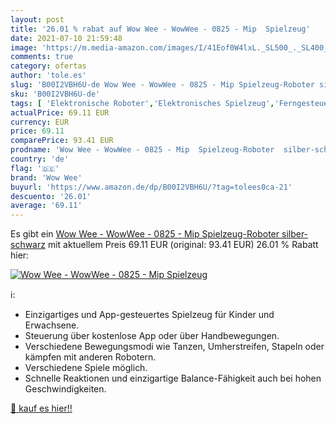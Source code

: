 ```yaml
---
layout: post
title: '26.01 % rabat auf Wow Wee - WowWee - 0825 - Mip  Spielzeug'
date: 2021-07-10 21:59:48
image: 'https://m.media-amazon.com/images/I/41Eof0W4lxL._SL500_._SL400_.jpg'
comments: true
category: ofertas
author: 'tole.es'
slug: 'B00I2VBH6U-de Wow Wee - WowWee - 0825 - Mip Spielzeug-Roboter silber-...'
sku: 'B00I2VBH6U-de'
tags: [ 'Elektronische Roboter','Elektronisches Spielzeug','Ferngesteuerte Fahrzeugmodelle & Zubehör','Hobbys','Spielzeug','wow wee', ]
actualPrice: 69.11 EUR
currency: EUR
price: 69.11
comparePrice: 93.41 EUR
prodname: 'Wow Wee - WowWee - 0825 - Mip  Spielzeug-Roboter  silber-schwarz'
country: 'de'
flag: '🇩🇪'
brand: 'Wow Wee'
buyurl: 'https://www.amazon.de/dp/B00I2VBH6U/?tag=tolees0ca-21'
descuento: '26.01'
average: '69.11'
---
```


Es gibt ein [Wow Wee - WowWee - 0825 - Mip  Spielzeug-Roboter  silber-schwarz](https://www.amazon.de/dp/B00I2VBH6U/?tag=tolees0ca-21) mit aktuellem Preis 69.11 EUR (original: 93.41 EUR) 26.01 % Rabatt hier:

[![Wow Wee - WowWee - 0825 - Mip  Spielzeug](https://m.media-amazon.com/images/I/41Eof0W4lxL._SL500_._SL400_.jpg)](https://www.amazon.de/dp/B00I2VBH6U/?tag=tolees0ca-21)

ℹ️:

- Einzigartiges und App-gesteuertes Spielzeug für Kinder und Erwachsene.
- Steuerung über kostenlose App oder über Handbewegungen.
- Verschiedene Bewegungsmodi wie Tanzen, Umherstreifen, Stapeln oder kämpfen mit anderen Robotern.
- Verschiedene Spiele möglich.
- Schnelle Reaktionen und einzigartige Balance-Fähigkeit auch bei hohen Geschwindigkeiten.

[🛒 kauf es hier!!](https://www.amazon.de/dp/B00I2VBH6U/?tag=tolees0ca-21)
